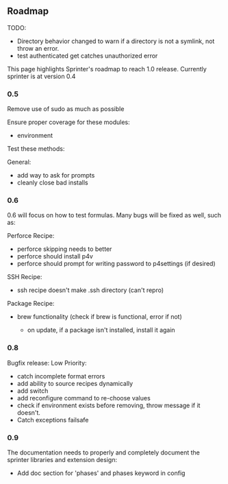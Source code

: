 Roadmap
-------

TODO:
* Directory behavior changed to warn if a directory is not a symlink, not throw an error.
* test authenticated get catches unauthorized error

This page highlights Sprinter's roadmap to reach 1.0
release. Currently sprinter is at version 0.4

### 0.5
Remove use of sudo as much as possible

Ensure proper coverage for these modules:

* environment

Test these methods:

General:

* add way to ask for prompts
* cleanly close bad installs

### 0.6 
0.6 will focus on how to test formulas. Many bugs will be fixed as well, such as:

Perforce Recipe:

* perforce skipping needs to better
* perforce should install p4v
* perforce should prompt for writing password to p4settings (if desired)

SSH Recipe:

* ssh recipe doesn't make .ssh directory (can't repro)

Package Recipe:

* brew functionality (check if brew is functional, error if not)

    * on update, if a package isn't installed, install it again


### 0.8
Bugfix release:
Low Priority:

* catch incomplete format errors
* add ability to source recipes dynamically
* add switch
* add reconfigure command to re-choose values
* check if environment exists before removing, throw message if it doesn't.
* Catch exceptions failsafe


### 0.9 
The documentation needs to properly and completely document
the sprinter libraries and extension design:

* Add doc section for 'phases' and phases keyword in config
